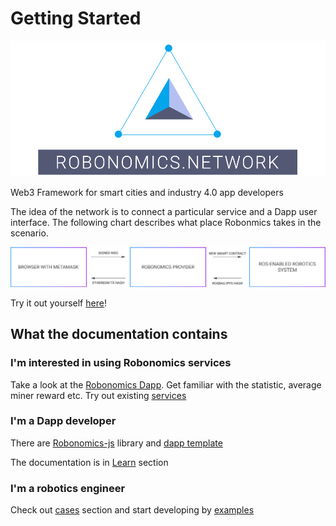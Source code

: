 # Getting Started

![Robonomics Logo](img/robonomics_logo.png "Robonomics Logo")

Web3 Framework for smart cities and industry 4.0 app developers

The idea of the network is to connect a particular service and a Dapp user interface. The following chart describes what place Robonmics takes in the scenario.

![Robonomics Chart](img/robonomics-sheme.png "Robonomics Chart")

Try it out yourself [here](try_it_out/get_weather_on_fuji_mountain.md)!

## What the documentation contains

### I'm interested in using Robonomics services

Take a look at the [Robonomics Dapp](https://dapp.robonomics.network/#/). Get familiar with the statistic, average miner reward etc.
Try out existing [services](https://dapp.robonomics.network/#/services)

### I'm a Dapp developer

There are [Robonomics-js](https://github.com/airalab/robonomics-js) library and [dapp template](https://github.com/airalab/vue-dapp-robonomics-template)

The documentation is in [Learn](robonomics-js/beginning.md) section

### I'm a robotics engineer

Check out [cases](cases/open_sensor_network_run_by_ipfs.md) section and start developing by [examples](agent_development/examples.md)


